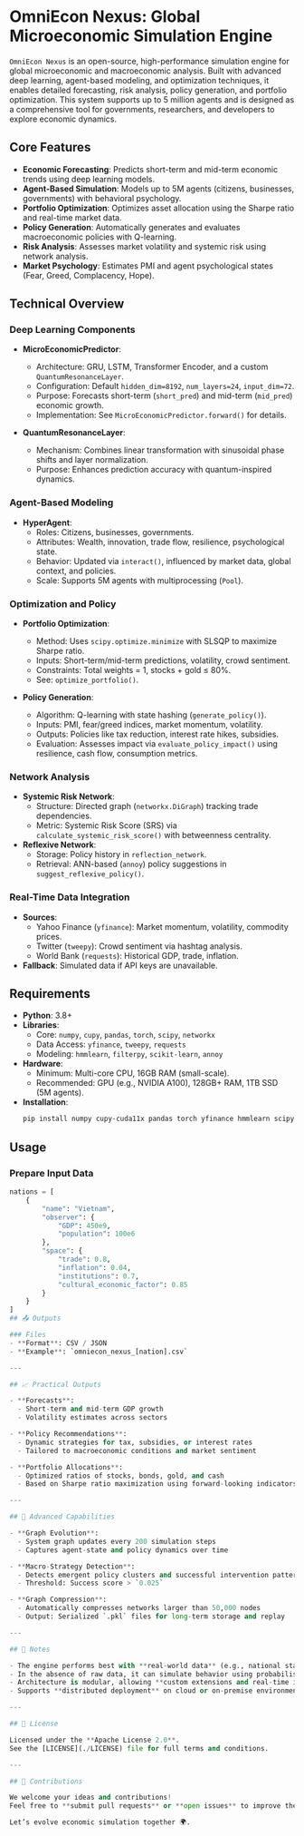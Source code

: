 # OmniEcon Nexus: Global Microeconomic Simulation Engine

`OmniEcon Nexus` is an open-source, high-performance simulation engine for global microeconomic and macroeconomic analysis. Built with advanced deep learning, agent-based modeling, and optimization techniques, it enables detailed forecasting, risk analysis, policy generation, and portfolio optimization. This system supports up to 5 million agents and is designed as a comprehensive tool for governments, researchers, and developers to explore economic dynamics.

## Core Features
- **Economic Forecasting**: Predicts short-term and mid-term economic trends using deep learning models.
- **Agent-Based Simulation**: Models up to 5M agents (citizens, businesses, governments) with behavioral psychology.
- **Portfolio Optimization**: Optimizes asset allocation using the Sharpe ratio and real-time market data.
- **Policy Generation**: Automatically generates and evaluates macroeconomic policies with Q-learning.
- **Risk Analysis**: Assesses market volatility and systemic risk using network analysis.
- **Market Psychology**: Estimates PMI and agent psychological states (Fear, Greed, Complacency, Hope).

## Technical Overview
### Deep Learning Components
- **MicroEconomicPredictor**: 
  - Architecture: GRU, LSTM, Transformer Encoder, and a custom `QuantumResonanceLayer`.
  - Configuration: Default `hidden_dim=8192`, `num_layers=24`, `input_dim=72`.
  - Purpose: Forecasts short-term (`short_pred`) and mid-term (`mid_pred`) economic growth.
  - Implementation: See `MicroEconomicPredictor.forward()` for details.

- **QuantumResonanceLayer**: 
  - Mechanism: Combines linear transformation with sinusoidal phase shifts and layer normalization.
  - Purpose: Enhances prediction accuracy with quantum-inspired dynamics.

### Agent-Based Modeling
- **HyperAgent**: 
  - Roles: Citizens, businesses, governments.
  - Attributes: Wealth, innovation, trade flow, resilience, psychological state.
  - Behavior: Updated via `interact()`, influenced by market data, global context, and policies.
  - Scale: Supports 5M agents with multiprocessing (`Pool`).

### Optimization and Policy
- **Portfolio Optimization**:
  - Method: Uses `scipy.optimize.minimize` with SLSQP to maximize Sharpe ratio.
  - Inputs: Short-term/mid-term predictions, volatility, crowd sentiment.
  - Constraints: Total weights = 1, stocks + gold ≤ 80%.
  - See: `optimize_portfolio()`.

- **Policy Generation**:
  - Algorithm: Q-learning with state hashing (`generate_policy()`).
  - Inputs: PMI, fear/greed indices, market momentum, volatility.
  - Outputs: Policies like tax reduction, interest rate hikes, subsidies.
  - Evaluation: Assesses impact via `evaluate_policy_impact()` using resilience, cash flow, consumption metrics.

### Network Analysis
- **Systemic Risk Network**:
  - Structure: Directed graph (`networkx.DiGraph`) tracking trade dependencies.
  - Metric: Systemic Risk Score (SRS) via `calculate_systemic_risk_score()` with betweenness centrality.
- **Reflexive Network**:
  - Storage: Policy history in `reflection_network`.
  - Retrieval: ANN-based (`annoy`) policy suggestions in `suggest_reflexive_policy()`.

### Real-Time Data Integration
- **Sources**: 
  - Yahoo Finance (`yfinance`): Market momentum, volatility, commodity prices.
  - Twitter (`tweepy`): Crowd sentiment via hashtag analysis.
  - World Bank (`requests`): Historical GDP, trade, inflation.
- **Fallback**: Simulated data if API keys are unavailable.

## Requirements
- **Python**: 3.8+
- **Libraries**:
  - Core: `numpy`, `cupy`, `pandas`, `torch`, `scipy`, `networkx`
  - Data Access: `yfinance`, `tweepy`, `requests`
  - Modeling: `hmmlearn`, `filterpy`, `scikit-learn`, `annoy`
- **Hardware**: 
  - Minimum: Multi-core CPU, 16GB RAM (small-scale).
  - Recommended: GPU (e.g., NVIDIA A100), 128GB+ RAM, 1TB SSD (5M agents).
- **Installation**:
  ```bash
  pip install numpy cupy-cuda11x pandas torch yfinance hmmlearn scipy networkx tweepy filterpy scikit-learn annoy requests
## Usage

### Prepare Input Data

```python
nations = [
    {
        "name": "Vietnam",
        "observer": {
            "GDP": 450e9,
            "population": 100e6
        },
        "space": {
            "trade": 0.8,
            "inflation": 0.04,
            "institutions": 0.7,
            "cultural_economic_factor": 0.85
        }
    }
]
## 📤 Outputs

### Files
- **Format**: CSV / JSON  
- **Example**: `omniecon_nexus_[nation].csv`

---

## 📈 Practical Outputs

- **Forecasts**:  
  - Short-term and mid-term GDP growth  
  - Volatility estimates across sectors  

- **Policy Recommendations**:  
  - Dynamic strategies for tax, subsidies, or interest rates  
  - Tailored to macroeconomic conditions and market sentiment  

- **Portfolio Allocations**:  
  - Optimized ratios of stocks, bonds, gold, and cash  
  - Based on Sharpe ratio maximization using forward-looking indicators  

---

## 🧠 Advanced Capabilities

- **Graph Evolution**:  
  - System graph updates every 200 simulation steps  
  - Captures agent-state and policy dynamics over time  

- **Macro-Strategy Detection**:  
  - Detects emergent policy clusters and successful intervention patterns  
  - Threshold: Success score > `0.025`  

- **Graph Compression**:  
  - Automatically compresses networks larger than 50,000 nodes  
  - Output: Serialized `.pkl` files for long-term storage and replay  

---

## 📌 Notes

- The engine performs best with **real-world data** (e.g., national statistics, market feeds).  
- In the absence of raw data, it can simulate behavior using probabilistic assumptions.  
- Architecture is modular, allowing **custom extensions and real-time integrations**.  
- Supports **distributed deployment** on cloud or on-premise environments.

---

## 📜 License

Licensed under the **Apache License 2.0**.  
See the [LICENSE](./LICENSE) file for full terms and conditions.

---

## 🤝 Contributions

We welcome your ideas and contributions!  
Feel free to **submit pull requests** or **open issues** to improve the engine further.

Let’s evolve economic simulation together 🌍.
